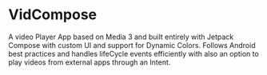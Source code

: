 # VidCompose

A video Player App based on Media 3 and built entirely with Jetpack Compose with custom UI and support for Dynamic Colors.
Follows Android best practices and handles lifeCycle events efficiently with also an option to play videos from external apps through
an Intent.
